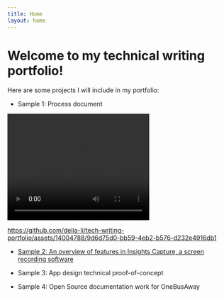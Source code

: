 ```yaml
---
title: Home
layout: home
---
```


# Welcome to my technical writing portfolio!

Here are some projects I will include in my portfolio:
* Sample 1: Process document
<video width="320" height="240" controls>
  <source src="./figma_animation/splash_animation.mp4" type="video/mp4">
  Your browser does not support the video tag.
</video>

https://github.com/delia-li/tech-writing-portfolio/assets/14004788/9d6d75d0-bb59-4eb2-b576-d232e4916db1


* [Sample 2: An overview of features in Insights Capture, a screen recording software](./insights_capture/insights_capture.md)

* Sample 3: App design technical proof-of-concept

* Sample 4: Open Source documentation work for OneBusAway
